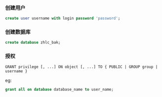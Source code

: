 ### 创建用户

```SQL
create user username with login password 'password';
```

### 创建数据库

```SQL
create database zhlc_bak;
```

### 授权

```
GRANT privilege [, ...] ON object [, ...] TO { PUBLIC | GROUP group | username }
```

eg:

```SQL
grant all on database database_name to user_name;
```



